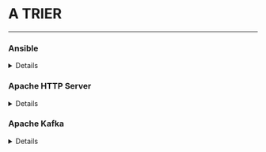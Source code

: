# A TRIER
---

### Ansible

<details>

- [Securing a Server with Ansible](/atrier/apps/ansible_001.md)
- [Comment tester un rôle Ansible avec Molecule ?](/atrier/apps/ansible_002.md)
- [Découvrez ou redécouvrez Ansible-Vault](/atrier/apps/ansible_003.md)
- [Ensuring a Command Module Task is Repeatable with Ansible](/atrier/apps/ansible_004.md)
- [Gérer et exécuter en toute simplicité ses projets grâce à AWX](/atrier/apps/ansible_005.md)

</details>

### Apache HTTP Server

<details>

- [Comment installer Apache 2.4 (httpd) sous CentOS 7](/atrier/apps/apache_http_server_001)
- [Comment installer le serveur Web Apache sur CentOS 8](/atrier/apps/apache_http_server_002)
- [Enable Gzip Compression on Apache Shared Hosting](/atrier/apps/apache_http_server_003)
- [HTACCESS - Bloquer des IP et des Proxies](/atrier/apps/apache_http_server_004)
- [Récupérer la liste des urls avec un compteur sur les hits](/atrier/apps/apache_http_server_005)

</details>

### Apache Kafka

<details>

- [Event-driven architecture - Comment se lancer avec Kafka](/atrier/apps/apache_kafka_001.md)
- [Eviter le chaos dans un environnement Kafkaïen](/atrier/apps/apache_kafka_002.md)

</details>